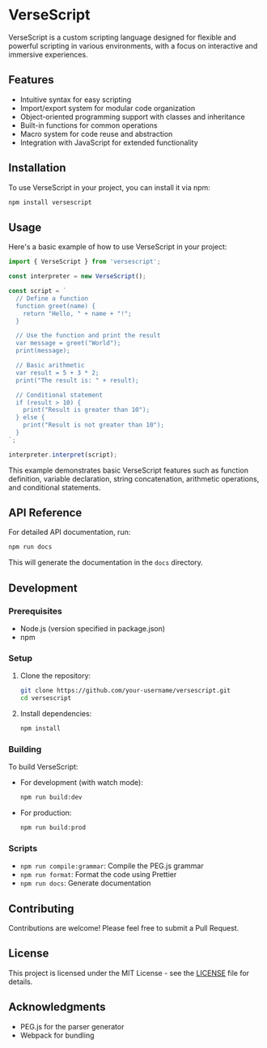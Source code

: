 # VerseScript

VerseScript is a custom scripting language designed for flexible and powerful scripting in various environments, with a focus on interactive and immersive experiences.

## Features

- Intuitive syntax for easy scripting
- Import/export system for modular code organization
- Object-oriented programming support with classes and inheritance
- Built-in functions for common operations
- Macro system for code reuse and abstraction
- Integration with JavaScript for extended functionality

## Installation

To use VerseScript in your project, you can install it via npm:

```bash
npm install versescript
```

## Usage

Here's a basic example of how to use VerseScript in your project:

```javascript
import { VerseScript } from 'versescript';

const interpreter = new VerseScript();

const script = `
  // Define a function
  function greet(name) {
    return "Hello, " + name + "!";
  }

  // Use the function and print the result
  var message = greet("World");
  print(message);

  // Basic arithmetic
  var result = 5 + 3 * 2;
  print("The result is: " + result);

  // Conditional statement
  if (result > 10) {
    print("Result is greater than 10");
  } else {
    print("Result is not greater than 10");
  }
`;

interpreter.interpret(script);
```

This example demonstrates basic VerseScript features such as function definition, variable declaration, string concatenation, arithmetic operations, and conditional statements.

## API Reference

For detailed API documentation, run:

```bash
npm run docs
```

This will generate the documentation in the `docs` directory.

## Development

### Prerequisites

- Node.js (version specified in package.json)
- npm

### Setup

1. Clone the repository:
   ```bash
   git clone https://github.com/your-username/versescript.git
   cd versescript
   ```

2. Install dependencies:
   ```bash
   npm install
   ```

### Building

To build VerseScript:

- For development (with watch mode):
  ```bash
  npm run build:dev
  ```

- For production:
  ```bash
  npm run build:prod
  ```

### Scripts

- `npm run compile:grammar`: Compile the PEG.js grammar
- `npm run format`: Format the code using Prettier
- `npm run docs`: Generate documentation

## Contributing

Contributions are welcome! Please feel free to submit a Pull Request.

## License

This project is licensed under the MIT License - see the [LICENSE](LICENSE) file for details.

## Acknowledgments

- PEG.js for the parser generator
- Webpack for bundling

